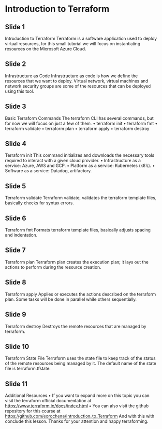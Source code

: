 # Introduction to Terraform
## Slide 1

Introduction to Terraform
Terraform is a software application used to deploy virtual resources, for this small tutorial we will focus on instantiating resources on the Microsoft Azure Cloud.

## Slide 2
Infrastructure as Code
Infrastructure as code is how we define the resources that we want to deploy. Virtual network, virtual machines and network security groups are some of the resources that can be deployed using this tool.

## Slide 3
Basic Terraform Commands
The terraform CLI has several commands, but for now we will focus on just a few of them.
•	terraform init
•	terraform fmt
•	terraform validate
•	terraform plan
•	terraform apply
•	terraform destroy

## Slide 4
Terraform init
This command initializes and downloads the necessary tools required to interact with a given cloud provider.
•	Infrastructure as a service: Azure, AWS and GCP.
•	Platform as a service: Kubernetes (k8’s).
•	Software as a service: Datadog, artifactory.

## Slide 5
Terraform validate
Terraform validate, validates the terraform template files, basically checks for syntax errors.

## Slide 6
Terraform fmt
Formats terraform template files, basically adjusts spacing and indentation.

## Slide 7
Terraform plan
Terraform plan creates the execution plan; it lays out the actions to perform during the resource creation.

## Slide 8
Terraform apply
Applies or executes the actions described on the terraform plan. Some tasks will be done in parallel while others sequentially.

## Slide 9
Terraform destroy
Destroys the remote resources that are managed by terraform.

## Slide 10
Terraform State File
Terraform uses the state file to keep track of the status of the remote resources being managed by it. The default name of the state file is terraform.tfstate.

## Slide 11
Additional Resources
•	If you want to expand more on this topic you can visit the terraform official documentation at https://www.terraform.io/docs/index.html 
•	You can also visit the github repository for this course at https://github.com/eorochena/Introduction_to_Terraform 
And with this with conclude this lesson. 
Thanks for your attention and happy terraforming.



